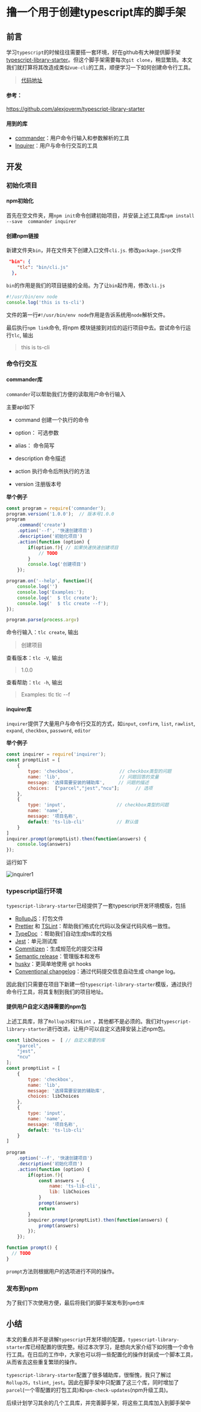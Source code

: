 # 撸一个用于创建typescript库的脚手架

## 前言
学习`typescript`的时候往往需要搭一套环境，好在github有大神提供脚手架[typescript-library-starter](https://github.com/alexjoverm/typescript-library-starter)。但这个脚手架需要每次`git clone`，稍显繁琐。本文我们就打算将其改造成类似`vue-cli`的工具，顺便学习一下如何创建命令行工具。

> [代码地址](https://github.com/qsz/ts-lib-cli)

#### 参考：

https://github.com/alexjoverm/typescript-library-starter

#### 用到的库

* [commander](https://github.com/tj/commander.js)：用户命令行输入和参数解析的工具
* [Inquirer](https://github.com/SBoudrias/Inquirer.js)：用户与命令行交互的工具

## 开发

### 初始化项目

#### npm初始化

首先在空文件夹，用`npm init`命令创建初始项目，并安装上述工具库`npm install --save  commander inquirer` 

#### 创建npm链接

新建文件夹`bin`，并在文件夹下创建入口文件`cli.js`.	修改`package.json`文件

```json
 "bin": {
    "tlc": "bin/cli.js"
  },
```

`bin`的作用是我们的项目链接的全局。为了让`bin`起作用，修改`cli.js`

```js
#!/usr/bin/env node
console.log('this is ts-cli')
```

文件的第一行`#!/usr/bin/env node`作用是告诉系统用`node`解析文件。

最后执行`npm link`命令, 将npm 模块链接到对应的运行项目中去。尝试命令行运行`tlc`, 输出

> this is ts-cli

### 命令行交互

#### commander库

`commander`可以帮助我们方便的读取用户命令行输入

主要api如下

* command   创建一个执行的命令

* option：      可选参数

* alias：          命令简写

* description  命令描述

* action           执行命令后所执行的方法
* version        注册版本号

**举个例子**

```js
const program = require('commander');
program.version('1.0.0');  // 版本号1.0.0
program
    .command('create')
    .option('--f', '快速创建项目')
    .description('初始化项目')
    .action(function (option) {
        if(option.f){ // 如果快速快速创建项目
            // TODO
        } 
        console.log('创建项目')
    });

program.on('--help', function(){
    console.log('')
    console.log('Examples:');
    console.log('  $ tlc create');
    console.log('  $ tlc create --f');
});

program.parse(process.argv)   
```

命令行输入：`tlc create`,	输出

> 创建项目

查看版本：`tlc -V`, 输出

> 1.0.0

查看帮助：`tlc -h`, 输出

> Examples:
>    tlc
>    tlc --f

#### inquirer库

`inquirer`提供了大量用户与命令行交互的方式，如`input`, `confirm`, `list`, `rawlist`, `expand`, `checkbox`, `password`, `editor`

**举个例子**

```js
const inquirer = require('inquirer');
const promptList = [
    {
        type: 'checkbox',                 // checkbox类型的问题
        name: 'lib',                      // 问题回答的变量
        message: '选择需要安装的辅助库',     // 问题的描述
        choices:  ["parcel","jest","ncu"];      // 选项
    },
    {
        type: 'input',                   // checkbox类型的问题
        name: 'name',
        message: '项目名称',
        default: 'ts-lib-cli'            // 默认值  
    }
]
inquirer.prompt(promptList).then(function(answers) {
    console.log(answers)
});
```

运行如下

![inquirer1](./files/inquirer1.jpg)

### typescript运行环境

`typescript-library-starter`已经提供了一套typescript开发环境模版，包括

* [RollupJS](https://rollupjs.org/)：打包文件
* [Prettier](https://github.com/prettier/prettier) 和 [TSLint](https://palantir.github.io/tslint/)：帮助我们格式化代码以及保证代码风格一致性。
* [TypeDoc](https://typedoc.org/) ：帮助我们自动生成ts库的文档
*  [Jest](https://jestjs.io/)：单元测试库
* [Commitizen](https://github.com/commitizen/cz-cli)：生成规范化的提交注释
*  [Semantic release](https://github.com/semantic-release/semantic-release)：管理版本和发布
* [husky](https://github.com/typicode/husky)：更简单地使用 git hooks
*  [Conventional changelog](https://github.com/conventional-changelog/conventional-changelog)：通过代码提交信息自动生成 change log。

因此我们只需要在项目下新建一份`typescript-library-starter`模版，通过执行命令行工具，将其复制到我们的项目地址。

#### 提供用户自定义选择需要的npm包

上述工具库，除了`RollupJS`和`TSLint`	，其他都不是必须的。我们对`typescript-library-starter`进行改进，让用户可以自定义选择安装上述npm包。

```js
const libChoices =  [ // 自定义需要的库
    "parcel",
    "jest",
    "ncu"
];
const promptList = [
    {
        type: 'checkbox',
        name: 'lib',
        message: '选择需要安装的辅助库',
        choices: libChoices
    },
    {
        type: 'input',
        name: 'name',
        message: '项目名称',
        default: 'ts-lib-cli'
    }
]
 
program
    .option('--f', '快速创建项目')
    .description('初始化项目')
    .action(function (option) {
        if(option.f){
            const answers = {
                name: 'ts-lib-cli',
                lib: libChoices
            }
            prompt(answers)
            return
        } 
        inquirer.prompt(promptList).then(function(answers) {
            prompt(answers)
        });
    });

function prompt() {
  // TODO
}
```

`prompt`方法则根据用户的选项进行不同的操作。

### 发布到npm

为了我们下次使用方便，最后将我们的脚手架发布到`npm仓库`



## 小结

本文的重点并不是讲解`typescript`开发环境的配置，`typescript-library-starter`库已经配置的很完整。经过本次学习，是想向大家介绍下如何撸一个命令行工具。在日后的工作中，大家也可以将一些配置化的操作封装成一个脚本工具，从而省去这些重复繁琐的操作。

`typescript-library-starter`配置了很多辅助库，很惭愧，我只了解过`RollupJS`，`tslint`, `jest`。因此在脚手架中只配置了这三个库，同时增加了`parcel`(一个零配置的打包工具)和`npm-check-updates`(npm升级工具)。

后续计划学习其余的几个工具库，并完善脚手架，将这些工具库加入到脚手架中